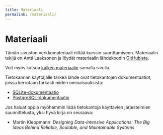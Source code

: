 ```yaml
---
title: Materiaali
permalink: /materiaali/
---
```


# Materiaali

Tämän sivuston verkkomateriaali riittää kurssin suorittamiseen. Materiaalin tekijä on Antti Laaksonen ja löydät materiaalin lähdekoodin [GitHubista](https://github.com/hy-tikape/kevat-2025).

Voit myös katsoa [kaiken materiaalin](kaikki) samalla sivulla.

Tietokannan käyttäjälle tärkeä lähde ovat tietokantojen dokumentaatiot, joissa kerrotaan tarkasti niiden ominaisuuksista:

* [SQLite-dokumentaatio](https://www.sqlite.org/docs.html)
* [PostgreSQL-dokumentaatio](https://www.postgresql.org/docs/)

Jos haluat oppia myöhemmin lisää tietokantoja käyttävien järjestelmien suunnittelusta, yksi hyvä kirja on seuraava:

* Martin Kleppmann:
_Designing Data-Intensive Applications: The Big Ideas Behind Reliable, Scalable, and Maintainable Systems_
